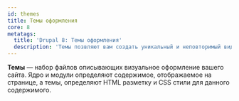 ```yaml
---
id: themes
title: Темы оформления
core: 8
metatags:
  title: 'Drupal 8: Темы оформления'
  description: 'Темы позвляют вам создать уникальный и неповторимый вид для вашего сайта.'
---
```

 
**Темы** — набор файлов описывающих визуальное оформление вашего сайта. Ядро и модули определяют содержимое, отображаемое на странице, а темы, определяют HTML разметку и CSS стили для данного содержимого.
